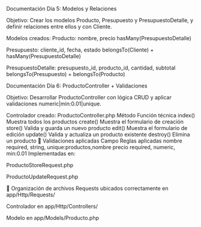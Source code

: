 Documentación Día 5: Modelos y Relaciones

Objetivo: Crear los modelos Producto, Presupuesto y PresupuestoDetalle, y definir relaciones entre ellos y con Cliente.

Modelos creados:
Producto: nombre, precio	hasMany(PresupuestoDetalle)

Presupuesto: cliente_id, fecha, estado	belongsTo(Cliente) + hasMany(PresupuestoDetalle)

PresupuestoDetalle: presupuesto_id, producto_id, cantidad, subtotal	belongsTo(Presupuesto) + belongsTo(Producto)




Documentación Día 6: ProductoController + Validaciones

Objetivo: Desarrollar ProductoController con lógica CRUD y aplicar validaciones numeric|min:0.01|unique.

Controlador creado: ProductoController.php
Método	Función técnica
index()	Muestra todos los productos
create()	Muestra el formulario de creación
store()	Valida y guarda un nuevo producto
edit()	Muestra el formulario de edición
update()	Valida y actualiza un producto existente
destroy()	Elimina un producto
🧾 Validaciones aplicadas
Campo	Reglas aplicadas
nombre	required, string, unique:productos,nombre
precio	required, numeric, min:0.01
Implementadas en:

ProductoStoreRequest.php

ProductoUpdateRequest.php

📁 Organización de archivos
Requests ubicados correctamente en app/Http/Requests/

Controlador en app/Http/Controllers/

Modelo en app/Models/Producto.php
